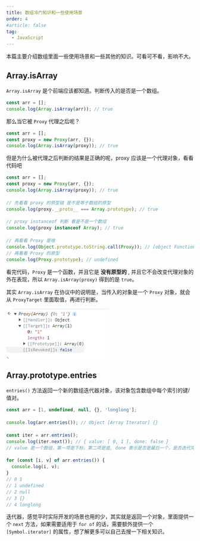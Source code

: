 ```yaml
---
title: 数组冷门知识和一些使用场景
order: 4
#article: false
tag:
  - JavaScript
---
```


本篇主要介绍数组里面一些使用场景和一些其他的知识。可看可不看，影响不大。

## Array.isArray

`Array.isArray` 是个前端应该都知道。判断传入的是否是一个数组。

```javascript
const arr = [];
console.log(Array.isArray(arr)); // true
```

那么当它被 `Proxy` 代理之后呢？

```javascript
const arr = [];
const proxy = new Proxy(arr, {});
console.log(Array.isArray(proxy)); // true
```

但是为什么被代理之后判断的结果是正确的呢，proxy 应该是一个代理对象，看看代码吧

```javascript
const arr = [];
const proxy = new Proxy(arr, {});
console.log(Array.isArray(proxy)); // true

// 先看看 proxy 的原型链 是不是等于数组的原型
console.log(proxy.__proto__ === Array.prototype); // true

// proxy instanceof 判断 看是不是一个数组
console.log(proxy instanceof Array); // true

// 再看看 Proxy 是啥
console.log(Object.prototype.toString.call(Proxy)); // [object Function]
// 再看看 Proxy 的原型
console.log(Proxy.prototype); // undefined
```

看完代码，`Proxy` 是一个函数，并且它是 **没有原型的** , 并且它不会改变代理对象的外在表现，所以 `Array.isArray(proxy)` 得到的是 `true`。

其实 `Array.isArray` 在协议中的说明是，当传入的对象是一个 `Proxy` 对象，就会从 `ProxyTarget` 里面取值，再进行判断。

![](images/array4.png)

## Array.prototype.entries

`entries()` 方法返回一个新的数组迭代器对象，该对象包含数组中每个索引的键/值对。

```javascript
const arr = [1, undefined, null, {}, 'longlong'];

console.log(arr.entries()); // Object [Array Iterator] {}

const iter = arr.entries();
console.log(iter.next()); // { value: [ 0, 1 ], done: false }
// value 是一个数组，第一项是下标，第二项是值, done 表示是否是最后一个，是否迭代完了。

for (const [i, v] of arr.entries()) {
  console.log(i, v);
}
// 0 1
// 1 undefined
// 2 null
// 3 {}
// 4 longlong
```

迭代器，感觉平时实际开发的场景也用的少，其实就是返回一个对象，里面提供一个 `next` 方法，如果需要适用于 `for of` 的话，需要额外提供一个 `[Symbol.iterator]` 的属性，想了解更多可以自己去搜一下相关知识。
